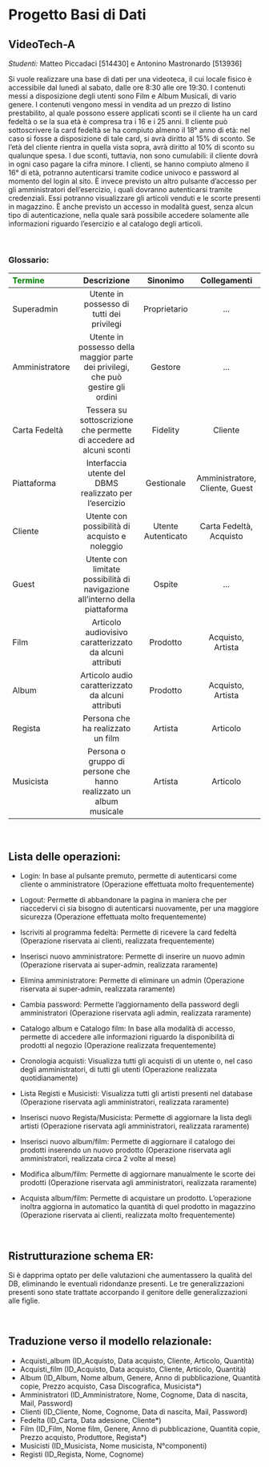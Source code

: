 # Progetto Basi di Dati
## VideoTech-A
 _Studenti:_ Matteo Piccadaci [514430] e Antonino Mastronardo [513936]

Si vuole realizzare una base di dati per una videoteca, il cui locale fisico è accessibile dal lunedì al sabato, dalle ore 8:30 alle ore 19:30.
I contenuti messi a disposizione degli utenti sono Film e Album Musicali, di vario genere.
I contenuti vengono messi in vendita ad un prezzo di listino prestabilito, al quale possono essere applicati sconti se il cliente ha un card fedeltà o se la sua età è compresa tra i 16 e i 25 anni.
Il cliente può sottoscrivere la card fedeltà se ha compiuto almeno il 18° anno di età: nel caso si fosse a disposizione di tale card, si avrà diritto al 15% di sconto.
Se l’età del cliente rientra in quella vista sopra, avrà diritto al 10% di sconto su qualunque spesa.
I due sconti, tuttavia, non sono cumulabili: il cliente dovrà in ogni caso pagare la cifra minore.
I clienti, se hanno compiuto almeno il 16° di età, potranno autenticarsi tramite codice univoco e password al momento del login al sito. È invece previsto un altro pulsante d’accesso per gli amministratori dell’esercizio, i quali dovranno autenticarsi tramite credenziali. Essi potranno visualizzare gli articoli venduti e le scorte presenti in magazzino.
È anche previsto un accesso in modalità guest, senza alcun tipo di autenticazione, nella quale sarà possibile accedere solamente alle informazioni riguardo l’esercizio e al catalogo degli articoli.

&nbsp;
### Glossario:
| <font color="Green">Termine</font> | Descrizione |      Sinonimo      |          Collegamenti          |
|:-----------------------------------|    :----:   |:------------------:|:------------------------------:|
| Superadmin                         | Utente in possesso di tutti dei privilegi       |    Proprietario    |              ...               |
| Amministratore                     | Utente in possesso della maggior parte dei privilegi, che può gestire gli ordini        |      Gestore       |              ...               |
| Carta Fedeltà                      |Tessera su sottoscrizione che permette di accedere ad alcuni sconti|      Fidelity      |            Cliente             |
| Piattaforma                        |Interfaccia utente del DBMS realizzato per l’esercizio|     Gestionale     | Amministratore, Cliente, Guest |
| Cliente                            |Utente con possibilità di acquisto e noleggio| Utente Autenticato |    Carta Fedeltà, Acquisto     |
| Guest                              |Utente con limitate possibilità di navigazione all’interno della piattaforma|       Ospite       |              ...               |
| Film                               |Articolo audiovisivo caratterizzato da alcuni attributi|      Prodotto      |       Acquisto, Artista        |
| Album                              |Articolo audio caratterizzato da alcuni attributi|      Prodotto      |       Acquisto, Artista        |
| Regista                            |Persona che ha realizzato un film|      Artista       |            Articolo            |
| Musicista                          |Persona o gruppo di persone che hanno realizzato un album musicale|      Artista       |            Articolo            |


&nbsp;
## Lista delle operazioni:

- Login: In base al pulsante premuto, permette di autenticarsi come cliente o amministratore (Operazione effettuata molto frequentemente)

- Logout: Permette di abbandonare la pagina in maniera che per riaccedervi ci sia bisogno di autenticarsi nuovamente, per una maggiore sicurezza (Operazione effettuata molto frequentemente)

- Iscriviti al programma fedeltà: Permette di ricevere la card fedeltà (Operazione riservata ai clienti, realizzata frequentemente)

- Inserisci nuovo amministratore: Permette di inserire un nuovo admin (Operazione riservata ai super-admin, realizzata raramente)

- Elimina amministratore: Permette di eliminare un admin (Operazione riservata ai super-admin, realizzata raramente)

- Cambia password: Permette l’aggiornamento della password degli amministratori (Operazione riservata agli admin, realizzata raramente)

- Catalogo album e Catalogo film: In base alla modalità di accesso, permette di accedere alle informazioni riguardo la disponibilità di prodotti al negozio (Operazione realizzata frequentemente)

- Cronologia acquisti: Visualizza tutti gli acquisti di un utente o, nel caso degli amministratori, di tutti gli utenti (Operazione realizzata quotidianamente)

- Lista Registi e Musicisti: Visualizza tutti gli artisti presenti nel database (Operazione riservata agli amministratori, realizzata raramente)

- Inserisci nuovo Regista/Musicista: Permette di aggiornare la lista degli artisti (Operazione riservata agli amministratori, realizzata raramente)

- Inserisci nuovo album/film: Permette di aggiornare il catalogo dei prodotti inserendo un nuovo prodotto (Operazione riservata agli amministratori, realizzata circa 2 volte al mese)

- Modifica album/film: Permette di aggiornare manualmente le scorte dei prodotti (Operazione riservata agli amministratori, realizzata raramente)

- Acquista album/film: Permette di acquistare un prodotto. L’operazione inoltra aggiorna in automatico la quantità di quel prodotto in magazzino (Operazione riservata ai clienti, realizzata molto frequentemente)


&nbsp;
## Ristrutturazione schema ER:
Si è dapprima optato per delle valutazioni che aumentassero la qualità del DB, eliminando le eventuali ridondanze presenti.
Le tre generalizzazioni presenti sono state trattate accorpando il genitore delle generalizzazioni alle figlie.


&nbsp;
## Traduzione verso il modello relazionale:
- Acquisti_album (ID_Acquisto, Data acquisto, Cliente, Articolo, Quantità)
- Acquisti_film (ID_Acquisto, Data acquisto, Cliente, Articolo, Quantità)
- Album (ID_Album, Nome album, Genere, Anno di pubblicazione, Quantità copie, Prezzo acquisto, Casa Discografica, Musicista*)
- Amministratori (ID_Amministratore, Nome, Cognome, Data di nascita, Mail, Password)
- Clienti (ID_Cliente, Nome, Cognome, Data di nascita, Mail, Password)
- Fedelta (ID_Carta, Data adesione, Cliente*)
- Film (ID_Film, Nome film, Genere, Anno di pubblicazione, Quantità copie, Prezzo acquisto, Produttore, Regista*)
- Musicisti (ID_Musicista, Nome musicista, N°componenti)
- Registi (ID_Regista, Nome, Cognome)